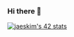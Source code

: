 ### Hi there 👋

[![jaeskim's 42 stats](https://badge42.herokuapp.com/api/stats/mrubio)](https://github.com/JaeSeoKim/badge42)
